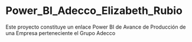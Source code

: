 # Power_BI_Adecco_Elizabeth_Rubio
Este proyecto constituye un enlace Power BI de Avance de Producción de una Empresa perteneciente el Grupo Adecco
